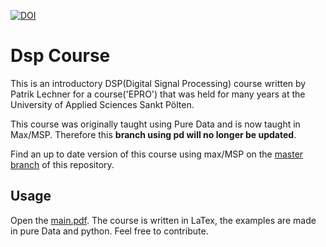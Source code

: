 [![DOI](https://zenodo.org/badge/147424631.svg)](https://zenodo.org/badge/latestdoi/147424631)

# Dsp Course
This is an introductory DSP(Digital Signal Processing) course written by Patrik Lechner for a course('EPRO') that was held for many years at the University of Applied Sciences Sankt Pölten. 

This course was originally taught using Pure Data and is now taught in Max/MSP. Therefore this **branch using pd will no longer be updated**. 

Find an up to date version of this course using max/MSP on the [master branch](https://github.com/hrtlacek/dspCourse/tree/master) of this repository. 

## Usage
Open the [main.pdf](main.pdf). 
The course is written in LaTex, the examples are made in pure Data and python. Feel free to contribute.

